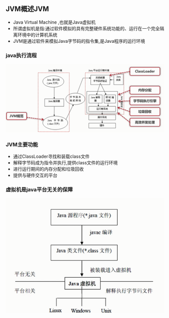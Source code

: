 ## JVM概述JVM
* Java Virtual Machine ,也就是Java虚拟机
* 所谓虚拟机是指:通过软件模拟的具有完整硬件系统功能的、运行在一个完全隔离环境中的计算机系统
* JVM是通过软件来模拟Java字节码的指令集,是Java程序的运行环境

### java执行流程
![java执行流程](../resource/jvm/jvm-java执行流程.jpg)

### JVM主要功能
* 通过ClassLoader寻找和装载class文件
* 解释字节码成为指令并执行,提供class文件的运行环境
* 进行运行期间的内存分配和垃圾回收
* 提供与硬件交互的平台

### 虚拟机是java平台无关的保障
![jvm是运行平台无关的保障](../resource/jvm/jvm-jvm是运行平台无关的保障.jpg)